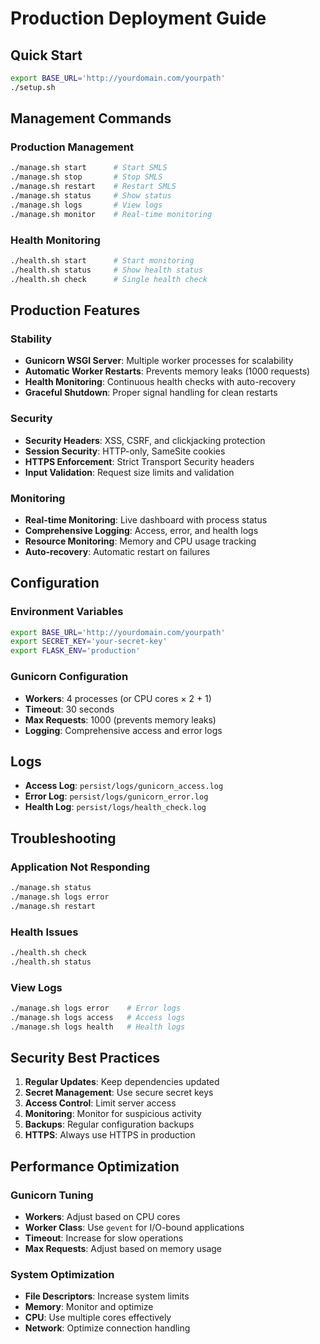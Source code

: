 # Production Deployment Guide

## Quick Start

```bash
export BASE_URL='http://yourdomain.com/yourpath'
./setup.sh
```

## Management Commands

### Production Management
```bash
./manage.sh start      # Start SMLS
./manage.sh stop       # Stop SMLS
./manage.sh restart    # Restart SMLS
./manage.sh status     # Show status
./manage.sh logs       # View logs
./manage.sh monitor    # Real-time monitoring
```

### Health Monitoring
```bash
./health.sh start      # Start monitoring
./health.sh status     # Show health status
./health.sh check      # Single health check
```

## Production Features

### Stability
- **Gunicorn WSGI Server**: Multiple worker processes for scalability
- **Automatic Worker Restarts**: Prevents memory leaks (1000 requests)
- **Health Monitoring**: Continuous health checks with auto-recovery
- **Graceful Shutdown**: Proper signal handling for clean restarts

### Security
- **Security Headers**: XSS, CSRF, and clickjacking protection
- **Session Security**: HTTP-only, SameSite cookies
- **HTTPS Enforcement**: Strict Transport Security headers
- **Input Validation**: Request size limits and validation

### Monitoring
- **Real-time Monitoring**: Live dashboard with process status
- **Comprehensive Logging**: Access, error, and health logs
- **Resource Monitoring**: Memory and CPU usage tracking
- **Auto-recovery**: Automatic restart on failures

## Configuration

### Environment Variables
```bash
export BASE_URL='http://yourdomain.com/yourpath'
export SECRET_KEY='your-secret-key'
export FLASK_ENV='production'
```

### Gunicorn Configuration
- **Workers**: 4 processes (or CPU cores × 2 + 1)
- **Timeout**: 30 seconds
- **Max Requests**: 1000 (prevents memory leaks)
- **Logging**: Comprehensive access and error logs

## Logs

- **Access Log**: `persist/logs/gunicorn_access.log`
- **Error Log**: `persist/logs/gunicorn_error.log`
- **Health Log**: `persist/logs/health_check.log`

## Troubleshooting

### Application Not Responding
```bash
./manage.sh status
./manage.sh logs error
./manage.sh restart
```

### Health Issues
```bash
./health.sh check
./health.sh status
```

### View Logs
```bash
./manage.sh logs error    # Error logs
./manage.sh logs access   # Access logs
./manage.sh logs health   # Health logs
```

## Security Best Practices

1. **Regular Updates**: Keep dependencies updated
2. **Secret Management**: Use secure secret keys
3. **Access Control**: Limit server access
4. **Monitoring**: Monitor for suspicious activity
5. **Backups**: Regular configuration backups
6. **HTTPS**: Always use HTTPS in production

## Performance Optimization

### Gunicorn Tuning
- **Workers**: Adjust based on CPU cores
- **Worker Class**: Use `gevent` for I/O-bound applications
- **Timeout**: Increase for slow operations
- **Max Requests**: Adjust based on memory usage

### System Optimization
- **File Descriptors**: Increase system limits
- **Memory**: Monitor and optimize
- **CPU**: Use multiple cores effectively
- **Network**: Optimize connection handling
